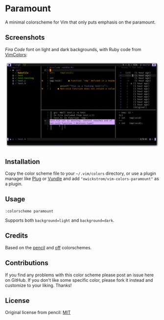 # Paramount

A minimal colorscheme for Vim that only puts emphasis on the paramount.

## Screenshots

*Fira Code* font on light and dark backgrounds, with Ruby code from
[VimColors](vimcolors.com/438/paramount/dark):

![](screenshots/shot-230621_042638.png)

## Installation

Copy the color scheme file to your `~/.vim/colors` directory, or use a plugin
manager like [Plug][] or [Vundle][] and add `"owickstrom/vim-colors-paramount"`
as a plugin.

[vundle]: https://github.com/gmarik/Vundle.vim
[plug]: https://github.com/junegunn/vim-plug

## Usage

```
:colorscheme paramount
```

Supports both `background=light` and `background=dark`.

## Credits

Based on the [pencil][] and [off][] colorschemes.

[pencil]: https://github.com/reedes/vim-colors-pencil
[off]: https://github.com/reedes/vim-colors-off

## Contributions

If you find any problems with this color scheme please post an issue here on
GitHub. If you don't like some specific color, please fork it instead and customize
to your liking. Thanks!

## License

Original license from pencil: [MIT](LICENSE)
